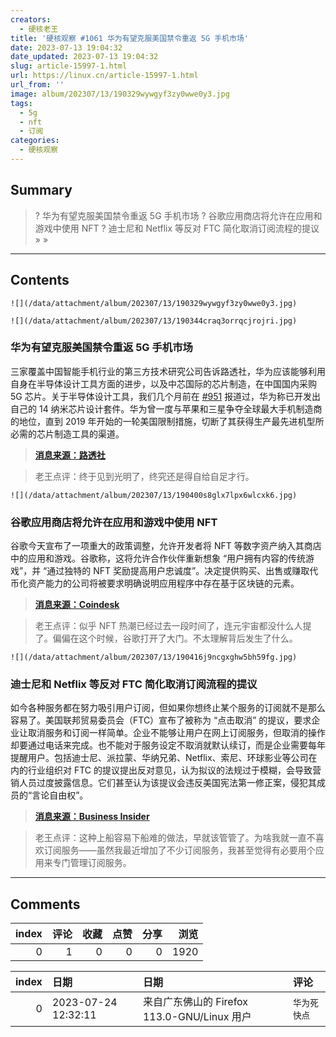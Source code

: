 ```yaml
---
creators:
  - 硬核老王
title: '硬核观察 #1061 华为有望克服美国禁令重返 5G 手机市场'
date: 2023-07-13 19:04:32
date_updated: 2023-07-13 19:04:32
slug: article-15997-1.html
url: https://linux.cn/article-15997-1.html
url_from: ''
image: album/202307/13/190329wywgyf3zy0wwe0y3.jpg
tags:
  - 5g
  - nft
  - 订阅
categories:
  - 硬核观察
---
```


## Summary

> ? 华为有望克服美国禁令重返 5G 手机市场
> ? 谷歌应用商店将允许在应用和游戏中使用 NFT
> ? 迪士尼和 Netflix 等反对 FTC 简化取消订阅流程的提议
> » 
> »

***

<!-- more -->

## Contents

`![](/data/attachment/album/202307/13/190329wywgyf3zy0wwe0y3.jpg)`

`![](/data/attachment/album/202307/13/190344craq3orrqcjrojri.jpg)`

### 华为有望克服美国禁令重返 5G 手机市场

三家覆盖中国智能手机行业的第三方技术研究公司告诉路透社，华为应该能够利用自身在半导体设计工具方面的进步，以及中芯国际的芯片制造，在中国国内采购 5G 芯片。关于半导体设计工具，我们几个月前在 [#951](https://linux.cn/article-15661-1.html) 报道过，华为称已开发出自己的 14 纳米芯片设计套件。华为曾一度与苹果和三星争夺全球最大手机制造商的地位，直到 2019 年开始的一轮美国限制措施，切断了其获得生产最先进机型所必需的芯片制造工具的渠道。

> 
> **[消息来源：路透社](https://www.reuters.com/technology/chinas-huawei-poised-overcome-us-ban-with-return-5g-phones-research-firms-2023-07-12/)**
> 
> 
> 

> 
> 老王点评：终于见到光明了，终究还是得自给自足才行。
> 
> 
> 

`![](/data/attachment/album/202307/13/190400s8glx7lpx6wlcxk6.jpg)`

### 谷歌应用商店将允许在应用和游戏中使用 NFT

谷歌今天宣布了一项重大的政策调整，允许开发者将 NFT 等数字资产纳入其商店中的应用和游戏。谷歌称，这将允许合作伙伴重新想象 “用户拥有内容的传统游戏”，并 “通过独特的 NFT 奖励提高用户忠诚度”。决定提供购买、出售或赚取代币化资产能力的公司将被要求明确说明应用程序中存在基于区块链的元素。

> 
> **[消息来源：Coindesk](https://www.coindesk.com/web3/2023/07/12/google-play-changes-policy-on-tokenized-digital-assets-allowing-nfts-in-apps-and-games/)**
> 
> 
> 

> 
> 老王点评：似乎 NFT 热潮已经过去一段时间了，连元宇宙都没什么人提了。偏偏在这个时候，谷歌打开了大门。不太理解背后发生了什么。
> 
> 
> 

`![](/data/attachment/album/202307/13/190416j9ncgxghw5bh59fg.jpg)`

### 迪士尼和 Netflix 等反对 FTC 简化取消订阅流程的提议

如今各种服务都在努力吸引用户订阅，但如果你想终止某个服务的订阅就不是那么容易了。美国联邦贸易委员会（FTC）宣布了被称为 “点击取消” 的提议，要求企业让取消服务和订阅一样简单。企业不能够让用户在网上订阅服务，但取消的操作却要通过电话来完成。也不能对于服务设定不取消就默认续订，而是企业需要每年提醒用户。包括迪士尼、派拉蒙、华纳兄弟、Netflix、索尼、环球影业等公司在内的行业组织对 FTC 的提议提出反对意见，认为拟议的法规过于模糊，会导致营销人员过度披露信息。它们甚至认为该提议会违反美国宪法第一修正案，侵犯其成员的“言论自由权”。

> 
> **[消息来源：Business Insider](https://www.businessinsider.com/hollywood-streamers-oppose-ftc-proposal-regulation-click-to-cancel-subscription-2023-7)**
> 
> 
> 

> 
> 老王点评：这种上船容易下船难的做法，早就该管管了。为啥我就一直不喜欢订阅服务——虽然我最近增加了不少订阅服务，我甚至觉得有必要用个应用来专门管理订阅服务。
> 
> 
>

***

## Comments


|   index |   评论 |   收藏 |   点赞 |   分享 |   浏览 |
|--------:|-------:|-------:|-------:|-------:|-------:|
|       0 |      1 |      0 |      0 |      0 |   1920 |

|   index | 日期                | 日期                                        | 评论         |
|--------:|:--------------------|:--------------------------------------------|:-------------|
|       0 | 2023-07-24 12:32:11 | 来自广东佛山的 Firefox 113.0-GNU/Linux 用户 | `华为死快点` |
